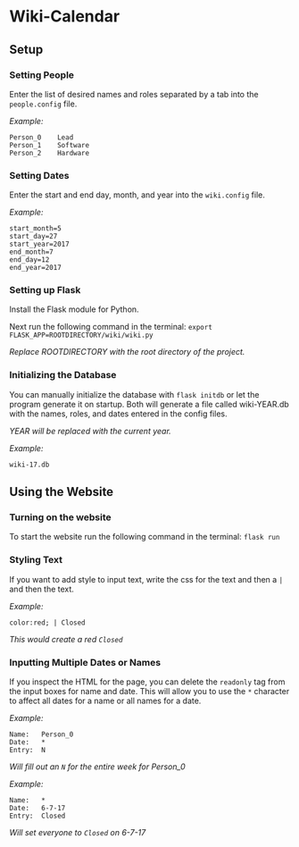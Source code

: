 # Wiki-Calendar
## Setup
### Setting People
Enter the list of desired names and roles separated by a tab into the `people.config` file.

_Example:_
```
Person_0	Lead
Person_1	Software
Person_2	Hardware
```

### Setting Dates
Enter the start and end day, month, and year into the `wiki.config` file.

_Example:_
```
start_month=5
start_day=27
start_year=2017
end_month=7
end_day=12
end_year=2017
```

### Setting up Flask
Install the Flask module for Python. 

Next run the following command in the terminal: `export FLASK_APP=ROOTDIRECTORY/wiki/wiki.py`

_Replace ROOTDIRECTORY with the root directory of the project._

### Initializing the Database
You can manually initialize the database with `flask initdb` or let the program generate it on startup. Both will generate a file called wiki-YEAR.db with the names, roles, and dates entered in the config files. 

_YEAR will be replaced with the current year._

_Example:_ 

`wiki-17.db`

## Using the Website
### Turning on the website
To start the website run the following command in the terminal: `flask run`

### Styling Text
If you want to add style to input text, write the css for the text and then a `|` and then the text.

_Example:_
```
color:red; | Closed
```
_This would create a red `Closed`_

### Inputting Multiple Dates or Names
If you inspect the HTML for the page, you can delete the `readonly` tag from the input boxes for name and date. This will allow you to use the `*` character to affect all dates for a name or all names for a date.

_Example:_

```
Name:   Person_0
Date:   *
Entry:  N
```
_Will fill out an `N` for the entire week for Person_0_

_Example:_

```
Name:   *
Date:   6-7-17
Entry:  Closed
```
_Will set everyone to `Closed` on 6-7-17_
